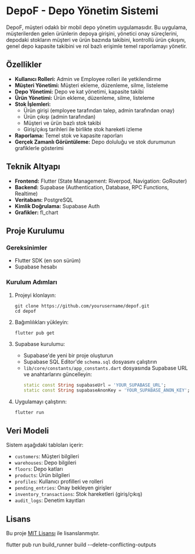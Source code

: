 # DepoF - Depo Yönetim Sistemi

DepoF, müşteri odaklı bir mobil depo yönetim uygulamasıdır. Bu uygulama, müşterilerden gelen ürünlerin depoya girişini, yönetici onay süreçlerini, depodaki stokların müşteri ve ürün bazında takibini, kontrollü ürün çıkışını, genel depo kapasite takibini ve rol bazlı erişimle temel raporlamayı yönetir.

## Özellikler

- **Kullanıcı Rolleri:** Admin ve Employee rolleri ile yetkilendirme
- **Müşteri Yönetimi:** Müşteri ekleme, düzenleme, silme, listeleme
- **Depo Yönetimi:** Depo ve kat yönetimi, kapasite takibi
- **Ürün Yönetimi:** Ürün ekleme, düzenleme, silme, listeleme
- **Stok İşlemleri:**
  - Ürün girişi (employee tarafından talep, admin tarafından onay)
  - Ürün çıkışı (admin tarafından)
  - Müşteri ve ürün bazlı stok takibi
  - Giriş/çıkış tarihleri ile birlikte stok hareketi izleme
- **Raporlama:** Temel stok ve kapasite raporları
- **Gerçek Zamanlı Görüntüleme:** Depo doluluğu ve stok durumunun grafiklerle gösterimi

## Teknik Altyapı

- **Frontend:** Flutter (State Management: Riverpod, Navigation: GoRouter)
- **Backend:** Supabase (Authentication, Database, RPC Functions, Realtime)
- **Veritabanı:** PostgreSQL
- **Kimlik Doğrulama:** Supabase Auth
- **Grafikler:** fl_chart

## Proje Kurulumu

### Gereksinimler

- Flutter SDK (en son sürüm)
- Supabase hesabı

### Kurulum Adımları

1. Projeyi klonlayın:
   ```
   git clone https://github.com/yourusername/depof.git
   cd depof
   ```

2. Bağımlılıkları yükleyin:
   ```
   flutter pub get
   ```

3. Supabase kurulumu:
   - Supabase'de yeni bir proje oluşturun
   - Supabase SQL Editor'de `schema.sql` dosyasını çalıştırın
   - `lib/core/constants/app_constants.dart` dosyasında Supabase URL ve anahtarlarını güncelleyin:
     ```dart
     static const String supabaseUrl = 'YOUR_SUPABASE_URL';
     static const String supabaseAnonKey = 'YOUR_SUPABASE_ANON_KEY';
     ```

4. Uygulamayı çalıştırın:
   ```
   flutter run
   ```

## Veri Modeli

Sistem aşağıdaki tabloları içerir:

- `customers`: Müşteri bilgileri
- `warehouses`: Depo bilgileri
- `floors`: Depo katları
- `products`: Ürün bilgileri
- `profiles`: Kullanıcı profilleri ve rolleri
- `pending_entries`: Onay bekleyen girişler
- `inventory_transactions`: Stok hareketleri (giriş/çıkış)
- `audit_logs`: Denetim kayıtları

## Lisans

Bu proje [MIT Lisansı](LICENSE) ile lisanslanmıştır. 

flutter pub run build_runner build --delete-conflicting-outputs 